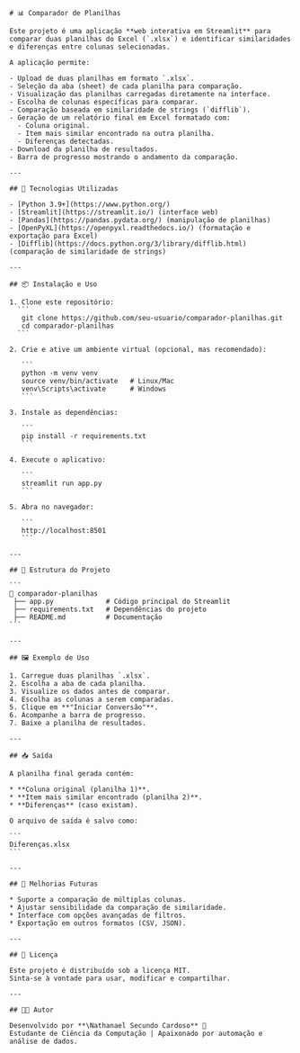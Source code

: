 ````
# 📊 Comparador de Planilhas

Este projeto é uma aplicação **web interativa em Streamlit** para comparar duas planilhas do Excel (`.xlsx`) e identificar similaridades e diferenças entre colunas selecionadas.  

A aplicação permite:

- Upload de duas planilhas em formato `.xlsx`.
- Seleção da aba (sheet) de cada planilha para comparação.
- Visualização das planilhas carregadas diretamente na interface.
- Escolha de colunas específicas para comparar.
- Comparação baseada em similaridade de strings (`difflib`).
- Geração de um relatório final em Excel formatado com:
  - Coluna original.
  - Item mais similar encontrado na outra planilha.
  - Diferenças detectadas.
- Download da planilha de resultados.
- Barra de progresso mostrando o andamento da comparação.

---

## 🚀 Tecnologias Utilizadas

- [Python 3.9+](https://www.python.org/)
- [Streamlit](https://streamlit.io/) (interface web)
- [Pandas](https://pandas.pydata.org/) (manipulação de planilhas)
- [OpenPyXL](https://openpyxl.readthedocs.io/) (formatação e exportação para Excel)
- [Difflib](https://docs.python.org/3/library/difflib.html) (comparação de similaridade de strings)

---

## 📦 Instalação e Uso

1. Clone este repositório:
  ```
   git clone https://github.com/seu-usuario/comparador-planilhas.git
   cd comparador-planilhas
  ```

2. Crie e ative um ambiente virtual (opcional, mas recomendado):

   ```
   python -m venv venv
   source venv/bin/activate   # Linux/Mac
   venv\Scripts\activate      # Windows
   ```

3. Instale as dependências:

   ```
   pip install -r requirements.txt
   ```

4. Execute o aplicativo:

   ```
   streamlit run app.py
   ```

5. Abra no navegador:

   ```
   http://localhost:8501
   ```

---

## 📁 Estrutura do Projeto

```
📂 comparador-planilhas
 ├── app.py             # Código principal do Streamlit
 ├── requirements.txt   # Dependências do projeto
 ├── README.md          # Documentação
```

---

## 🖼️ Exemplo de Uso

1. Carregue duas planilhas `.xlsx`.
2. Escolha a aba de cada planilha.
3. Visualize os dados antes de comparar.
4. Escolha as colunas a serem comparadas.
5. Clique em **"Iniciar Conversão"**.
6. Acompanhe a barra de progresso.
7. Baixe a planilha de resultados.

---

## 📥 Saída

A planilha final gerada contém:

* **Coluna original (planilha 1)**.
* **Item mais similar encontrado (planilha 2)**.
* **Diferenças** (caso existam).

O arquivo de saída é salvo como:

```
Diferenças.xlsx
```

---

## 📌 Melhorias Futuras

* Suporte a comparação de múltiplas colunas.
* Ajustar sensibilidade da comparação de similaridade.
* Interface com opções avançadas de filtros.
* Exportação em outros formatos (CSV, JSON).

---

## 📝 Licença

Este projeto é distribuído sob a licença MIT.
Sinta-se à vontade para usar, modificar e compartilhar.

---

## 👨‍💻 Autor

Desenvolvido por **\Nathanael Secundo Cardoso** 🎯
Estudante de Ciência da Computação | Apaixonado por automação e análise de dados.